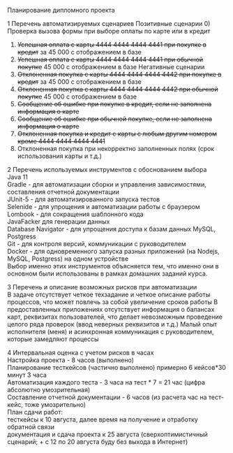 Планирование дипломного проекта

1 Перечень автоматизируемых сценариев
Позитивные сценарии 
0) Проверка вызова формы при выборе оплаты по карте или в кредит
1) ~~Успешная оплата с карты 4444 4444 4444 4441 при покупке в кредит~~ за 45 000 с отображением в базе  
2) ~~Успешная оплата с карты 4444 4444 4444 4441 при обычной покупке~~ 45 000 с отображением в базе
Негативные сценарии  
3) ~~Отклоненная покупка с карты 4444 4444 4444 4442 при покупке в кредит~~ за 45 000 с отображением в базе  
4) ~~Отклоненная покупка с карты 4444 4444 4444 4442 при обычной покупке~~ 45 000 с отображением в базе  
5) ~~Сообщение об ошибке при покупке в кредит, если не заполнена информация о карте~~  
6) ~~Сообщение об ошибке при обычной покупке, если не заполнена информация о карте~~  
6) ~~Отклоненная покупка и кредит с карты с любым другим номером кроме 4444 4444 4444 4441~~
7) Отклоненная покупка при некорректно заполненных полях (срок использования карты и т.д.)

2 Перечень используемых инструментов с обоснованием выбора  
Java 11  
Gradle - для автоматизации сборки и управления зависимостями, составления отчетной документации  
JUnit-5 - для автоматизированного запуска тестов  
Selenide - для упрощения и автоматизации работы с браузером  
Lombook - для сокращения шаблонного кода  
JavaFacker для генерации данных  
Database Navigator - для упрощения доступа к базам данных MySQL, Postgress  
Git - для контроля версий, коммуникации с руководителем  
Docker - для одновременного запуска разных приложений (на Nodejs, MySQL, Postgress) на одном устройстве  
Выбор именно этих инструментов объясняется тем, что именно они в основном были использованы в рамках домашних заданий курса.

3 Перечень и описание возможных рисков при автоматизации  
В задаче отсутствует четкое техзадание и четкое описание работы процессов, что может повлечь за собой увеличение сроков работы
В предоставленных приложениях отсутствует информация о балансах карт, реквизитах пользователей, что делает невозможным проведение целого ряда проверок (ввод неверных реквизитов и т.д.)
Малый опыт исполнителя (меня) и асинхронная коммуникация с руководителем, которые замедляют процессы  

4 Интервальная оценка с учетом рисков в часах  
Настройка проекта - 8 часов (выполнено)  
Планирование тесткейсов (частично выполнено) примерно 6 кейсов*30 минут 3 часа  
Автоматизация каждого теста - 3 часа на тест * 7 = 21 час (цифра абсолютно умозрительная)  
Составление отчетной документации - 6 часов (из расчета час на тест-кейс, тоже умозрительно)  
План сдачи работ:  
тесткейсы к 10 августа, далее время на получение и отработку обратной связи  
документация и сдача проекта к 25 августа (сверхоптимистичный сценарий; + с 12 по 20 августа буду без выхода в Интернет)